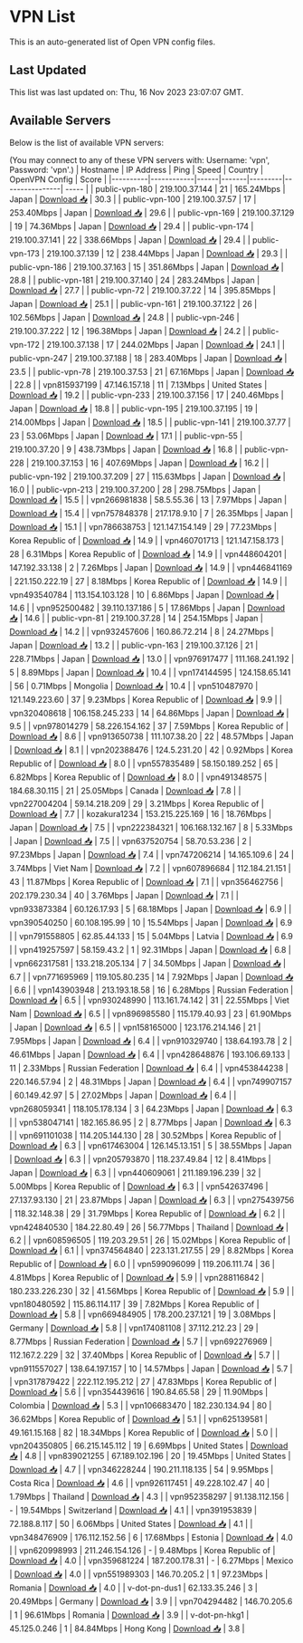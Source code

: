 # VPN List

This is an auto-generated list of Open VPN config files.

## Last Updated

This list was last updated on: Thu, 16 Nov 2023 23:07:07 GMT.

## Available Servers

Below is the list of available VPN servers:

(You may connect to any of these VPN servers with: Username: 'vpn', Password: 'vpn'.)
| Hostname | IP Address | Ping | Speed | Country | OpenVPN Config | Score |
|----------|------------|------|-------|---------|----------------| ----- |
| public-vpn-180 | 219.100.37.144 | 21 | 165.24Mbps | Japan | [Download 📥](./configs/server_0_JP.ovpn) | 30.3 |
| public-vpn-100 | 219.100.37.57 | 17 | 253.40Mbps | Japan | [Download 📥](./configs/server_1_JP.ovpn) | 29.6 |
| public-vpn-169 | 219.100.37.129 | 19 | 74.36Mbps | Japan | [Download 📥](./configs/server_2_JP.ovpn) | 29.4 |
| public-vpn-174 | 219.100.37.141 | 22 | 338.66Mbps | Japan | [Download 📥](./configs/server_3_JP.ovpn) | 29.4 |
| public-vpn-173 | 219.100.37.139 | 12 | 238.44Mbps | Japan | [Download 📥](./configs/server_4_JP.ovpn) | 29.3 |
| public-vpn-186 | 219.100.37.163 | 15 | 351.86Mbps | Japan | [Download 📥](./configs/server_5_JP.ovpn) | 28.8 |
| public-vpn-181 | 219.100.37.140 | 24 | 283.24Mbps | Japan | [Download 📥](./configs/server_6_JP.ovpn) | 27.7 |
| public-vpn-72 | 219.100.37.22 | 14 | 395.85Mbps | Japan | [Download 📥](./configs/server_7_JP.ovpn) | 25.1 |
| public-vpn-161 | 219.100.37.122 | 26 | 102.56Mbps | Japan | [Download 📥](./configs/server_8_JP.ovpn) | 24.8 |
| public-vpn-246 | 219.100.37.222 | 12 | 196.38Mbps | Japan | [Download 📥](./configs/server_9_JP.ovpn) | 24.2 |
| public-vpn-172 | 219.100.37.138 | 17 | 244.02Mbps | Japan | [Download 📥](./configs/server_10_JP.ovpn) | 24.1 |
| public-vpn-247 | 219.100.37.188 | 18 | 283.40Mbps | Japan | [Download 📥](./configs/server_11_JP.ovpn) | 23.5 |
| public-vpn-78 | 219.100.37.53 | 21 | 67.16Mbps | Japan | [Download 📥](./configs/server_12_JP.ovpn) | 22.8 |
| vpn815937199 | 47.146.157.18 | 11 | 7.13Mbps | United States | [Download 📥](./configs/server_13_US.ovpn) | 19.2 |
| public-vpn-233 | 219.100.37.156 | 17 | 240.46Mbps | Japan | [Download 📥](./configs/server_14_JP.ovpn) | 18.8 |
| public-vpn-195 | 219.100.37.195 | 19 | 214.00Mbps | Japan | [Download 📥](./configs/server_15_JP.ovpn) | 18.5 |
| public-vpn-141 | 219.100.37.77 | 23 | 53.06Mbps | Japan | [Download 📥](./configs/server_16_JP.ovpn) | 17.1 |
| public-vpn-55 | 219.100.37.20 | 9 | 438.73Mbps | Japan | [Download 📥](./configs/server_17_JP.ovpn) | 16.8 |
| public-vpn-228 | 219.100.37.153 | 16 | 407.69Mbps | Japan | [Download 📥](./configs/server_18_JP.ovpn) | 16.2 |
| public-vpn-192 | 219.100.37.209 | 27 | 115.63Mbps | Japan | [Download 📥](./configs/server_19_JP.ovpn) | 16.0 |
| public-vpn-213 | 219.100.37.200 | 28 | 298.75Mbps | Japan | [Download 📥](./configs/server_20_JP.ovpn) | 15.5 |
| vpn266981838 | 58.5.55.36 | 13 | 7.97Mbps | Japan | [Download 📥](./configs/server_21_JP.ovpn) | 15.4 |
| vpn757848378 | 217.178.9.10 | 7 | 26.35Mbps | Japan | [Download 📥](./configs/server_22_JP.ovpn) | 15.1 |
| vpn786638753 | 121.147.154.149 | 29 | 77.23Mbps | Korea Republic of | [Download 📥](./configs/server_23_KR.ovpn) | 14.9 |
| vpn460701713 | 121.147.158.173 | 28 | 6.31Mbps | Korea Republic of | [Download 📥](./configs/server_24_KR.ovpn) | 14.9 |
| vpn448604201 | 147.192.33.138 | 2 | 7.26Mbps | Japan | [Download 📥](./configs/server_25_JP.ovpn) | 14.9 |
| vpn446841169 | 221.150.222.19 | 27 | 8.18Mbps | Korea Republic of | [Download 📥](./configs/server_26_KR.ovpn) | 14.9 |
| vpn493540784 | 113.154.103.128 | 10 | 6.86Mbps | Japan | [Download 📥](./configs/server_27_JP.ovpn) | 14.6 |
| vpn952500482 | 39.110.137.186 | 5 | 17.86Mbps | Japan | [Download 📥](./configs/server_28_JP.ovpn) | 14.6 |
| public-vpn-81 | 219.100.37.28 | 14 | 254.15Mbps | Japan | [Download 📥](./configs/server_29_JP.ovpn) | 14.2 |
| vpn932457606 | 160.86.72.214 | 8 | 24.27Mbps | Japan | [Download 📥](./configs/server_30_JP.ovpn) | 13.2 |
| public-vpn-163 | 219.100.37.126 | 21 | 228.71Mbps | Japan | [Download 📥](./configs/server_31_JP.ovpn) | 13.0 |
| vpn976917477 | 111.168.241.192 | 5 | 8.89Mbps | Japan | [Download 📥](./configs/server_32_JP.ovpn) | 10.4 |
| vpn174144595 | 124.158.65.141 | 56 | 0.71Mbps | Mongolia | [Download 📥](./configs/server_33_MN.ovpn) | 10.4 |
| vpn510487970 | 121.149.223.60 | 37 | 9.23Mbps | Korea Republic of | [Download 📥](./configs/server_34_KR.ovpn) | 9.9 |
| vpn320408618 | 106.158.245.233 | 14 | 64.86Mbps | Japan | [Download 📥](./configs/server_35_JP.ovpn) | 9.5 |
| vpn978014279 | 58.226.154.162 | 37 | 7.59Mbps | Korea Republic of | [Download 📥](./configs/server_36_KR.ovpn) | 8.6 |
| vpn913650738 | 111.107.38.20 | 22 | 48.57Mbps | Japan | [Download 📥](./configs/server_37_JP.ovpn) | 8.1 |
| vpn202388476 | 124.5.231.20 | 42 | 0.92Mbps | Korea Republic of | [Download 📥](./configs/server_38_KR.ovpn) | 8.0 |
| vpn557835489 | 58.150.189.252 | 65 | 6.82Mbps | Korea Republic of | [Download 📥](./configs/server_39_KR.ovpn) | 8.0 |
| vpn491348575 | 184.68.30.115 | 21 | 25.05Mbps | Canada | [Download 📥](./configs/server_40_CA.ovpn) | 7.8 |
| vpn227004204 | 59.14.218.209 | 29 | 3.21Mbps | Korea Republic of | [Download 📥](./configs/server_41_KR.ovpn) | 7.7 |
| kozakura1234 | 153.215.225.169 | 16 | 18.76Mbps | Japan | [Download 📥](./configs/server_42_JP.ovpn) | 7.5 |
| vpn222384321 | 106.168.132.167 | 8 | 5.33Mbps | Japan | [Download 📥](./configs/server_43_JP.ovpn) | 7.5 |
| vpn637520754 | 58.70.53.236 | 2 | 97.23Mbps | Japan | [Download 📥](./configs/server_44_JP.ovpn) | 7.4 |
| vpn747206214 | 14.165.109.6 | 24 | 3.74Mbps | Viet Nam | [Download 📥](./configs/server_45_VN.ovpn) | 7.2 |
| vpn607896684 | 112.184.21.151 | 43 | 11.87Mbps | Korea Republic of | [Download 📥](./configs/server_46_KR.ovpn) | 7.1 |
| vpn356462756 | 202.179.230.34 | 40 | 3.76Mbps | Japan | [Download 📥](./configs/server_47_JP.ovpn) | 7.1 |
| vpn933873384 | 60.126.17.93 | 5 | 68.18Mbps | Japan | [Download 📥](./configs/server_48_JP.ovpn) | 6.9 |
| vpn390540250 | 60.108.195.99 | 10 | 15.54Mbps | Japan | [Download 📥](./configs/server_49_JP.ovpn) | 6.9 |
| vpn791558805 | 62.85.44.133 | 15 | 5.04Mbps | Latvia | [Download 📥](./configs/server_50_LV.ovpn) | 6.9 |
| vpn419257597 | 58.159.43.2 | 1 | 92.31Mbps | Japan | [Download 📥](./configs/server_51_JP.ovpn) | 6.8 |
| vpn662317581 | 133.218.205.134 | 7 | 34.50Mbps | Japan | [Download 📥](./configs/server_52_JP.ovpn) | 6.7 |
| vpn771695969 | 119.105.80.235 | 14 | 7.92Mbps | Japan | [Download 📥](./configs/server_53_JP.ovpn) | 6.6 |
| vpn143903948 | 213.193.18.58 | 16 | 6.28Mbps | Russian Federation | [Download 📥](./configs/server_54_RU.ovpn) | 6.5 |
| vpn930248990 | 113.161.74.142 | 31 | 22.55Mbps | Viet Nam | [Download 📥](./configs/server_55_VN.ovpn) | 6.5 |
| vpn896985580 | 115.179.40.93 | 23 | 61.90Mbps | Japan | [Download 📥](./configs/server_56_JP.ovpn) | 6.5 |
| vpn158165000 | 123.176.214.146 | 21 | 7.95Mbps | Japan | [Download 📥](./configs/server_57_JP.ovpn) | 6.4 |
| vpn910329740 | 138.64.193.78 | 2 | 46.61Mbps | Japan | [Download 📥](./configs/server_58_JP.ovpn) | 6.4 |
| vpn428648876 | 193.106.69.133 | 11 | 2.33Mbps | Russian Federation | [Download 📥](./configs/server_59_RU.ovpn) | 6.4 |
| vpn453844238 | 220.146.57.94 | 2 | 48.31Mbps | Japan | [Download 📥](./configs/server_60_JP.ovpn) | 6.4 |
| vpn749907157 | 60.149.42.97 | 5 | 27.02Mbps | Japan | [Download 📥](./configs/server_61_JP.ovpn) | 6.4 |
| vpn268059341 | 118.105.178.134 | 3 | 64.23Mbps | Japan | [Download 📥](./configs/server_62_JP.ovpn) | 6.3 |
| vpn538047141 | 182.165.86.95 | 2 | 8.77Mbps | Japan | [Download 📥](./configs/server_63_JP.ovpn) | 6.3 |
| vpn691101038 | 114.205.144.130 | 28 | 30.52Mbps | Korea Republic of | [Download 📥](./configs/server_64_KR.ovpn) | 6.3 |
| vpn617463004 | 126.145.13.151 | 5 | 38.55Mbps | Japan | [Download 📥](./configs/server_65_JP.ovpn) | 6.3 |
| vpn205793870 | 118.237.49.84 | 12 | 8.41Mbps | Japan | [Download 📥](./configs/server_66_JP.ovpn) | 6.3 |
| vpn440609061 | 211.189.196.239 | 32 | 5.00Mbps | Korea Republic of | [Download 📥](./configs/server_67_KR.ovpn) | 6.3 |
| vpn542637496 | 27.137.93.130 | 21 | 23.87Mbps | Japan | [Download 📥](./configs/server_68_JP.ovpn) | 6.3 |
| vpn275439756 | 118.32.148.38 | 29 | 31.79Mbps | Korea Republic of | [Download 📥](./configs/server_69_KR.ovpn) | 6.2 |
| vpn424840530 | 184.22.80.49 | 26 | 56.77Mbps | Thailand | [Download 📥](./configs/server_70_TH.ovpn) | 6.2 |
| vpn608596505 | 119.203.29.51 | 26 | 15.02Mbps | Korea Republic of | [Download 📥](./configs/server_71_KR.ovpn) | 6.1 |
| vpn374564840 | 223.131.217.55 | 29 | 8.82Mbps | Korea Republic of | [Download 📥](./configs/server_72_KR.ovpn) | 6.0 |
| vpn599096099 | 119.206.111.74 | 36 | 4.81Mbps | Korea Republic of | [Download 📥](./configs/server_73_KR.ovpn) | 5.9 |
| vpn288116842 | 180.233.226.230 | 32 | 41.56Mbps | Korea Republic of | [Download 📥](./configs/server_74_KR.ovpn) | 5.9 |
| vpn180480592 | 115.86.114.117 | 39 | 7.82Mbps | Korea Republic of | [Download 📥](./configs/server_75_KR.ovpn) | 5.8 |
| vpn669484905 | 178.200.237.121 | 19 | 3.08Mbps | Germany | [Download 📥](./configs/server_76_DE.ovpn) | 5.8 |
| vpn174081108 | 37.112.212.23 | 29 | 8.77Mbps | Russian Federation | [Download 📥](./configs/server_77_RU.ovpn) | 5.7 |
| vpn692276969 | 112.167.2.229 | 32 | 37.40Mbps | Korea Republic of | [Download 📥](./configs/server_78_KR.ovpn) | 5.7 |
| vpn911557027 | 138.64.197.157 | 10 | 14.57Mbps | Japan | [Download 📥](./configs/server_79_JP.ovpn) | 5.7 |
| vpn317879422 | 222.112.195.212 | 27 | 47.83Mbps | Korea Republic of | [Download 📥](./configs/server_80_KR.ovpn) | 5.6 |
| vpn354439616 | 190.84.65.58 | 29 | 11.90Mbps | Colombia | [Download 📥](./configs/server_81_CO.ovpn) | 5.3 |
| vpn106683470 | 182.230.134.94 | 80 | 36.62Mbps | Korea Republic of | [Download 📥](./configs/server_82_KR.ovpn) | 5.1 |
| vpn625139581 | 49.161.15.168 | 82 | 18.34Mbps | Korea Republic of | [Download 📥](./configs/server_83_KR.ovpn) | 5.0 |
| vpn204350805 | 66.215.145.112 | 19 | 6.69Mbps | United States | [Download 📥](./configs/server_84_US.ovpn) | 4.8 |
| vpn839021255 | 67.189.102.196 | 20 | 19.45Mbps | United States | [Download 📥](./configs/server_85_US.ovpn) | 4.7 |
| vpn346228244 | 190.211.118.135 | 54 | 9.95Mbps | Costa Rica | [Download 📥](./configs/server_86_CR.ovpn) | 4.6 |
| vpn926117451 | 49.228.102.47 | 40 | 1.79Mbps | Thailand | [Download 📥](./configs/server_87_TH.ovpn) | 4.3 |
| vpn952358297 | 91.138.112.156 | - | 19.54Mbps | Switzerland | [Download 📥](./configs/server_88_CH.ovpn) | 4.1 |
| vpn391953839 | 72.188.8.117 | 50 | 6.06Mbps | United States | [Download 📥](./configs/server_89_US.ovpn) | 4.1 |
| vpn348476909 | 176.112.152.56 | 6 | 17.68Mbps | Estonia | [Download 📥](./configs/server_90_EE.ovpn) | 4.0 |
| vpn620998993 | 211.246.154.126 | - | 9.48Mbps | Korea Republic of | [Download 📥](./configs/server_91_KR.ovpn) | 4.0 |
| vpn359681224 | 187.200.178.31 | - | 6.27Mbps | Mexico | [Download 📥](./configs/server_92_MX.ovpn) | 4.0 |
| vpn551989303 | 146.70.205.2 | 1 | 97.23Mbps | Romania | [Download 📥](./configs/server_93_RO.ovpn) | 4.0 |
| v-dot-pn-dus1 | 62.133.35.246 | 3 | 20.49Mbps | Germany | [Download 📥](./configs/server_94_DE.ovpn) | 3.9 |
| vpn704294482 | 146.70.205.6 | 1 | 96.61Mbps | Romania | [Download 📥](./configs/server_95_RO.ovpn) | 3.9 |
| v-dot-pn-hkg1 | 45.125.0.246 | 1 | 84.84Mbps | Hong Kong | [Download 📥](./configs/server_96_HK.ovpn) | 3.8 |
